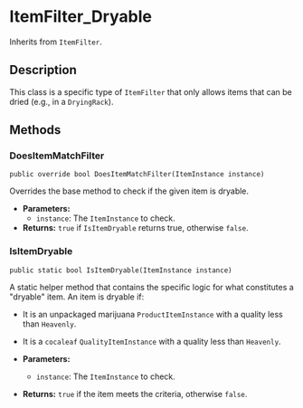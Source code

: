 # ItemFilter_Dryable

Inherits from `ItemFilter`.

## Description

This class is a specific type of `ItemFilter` that only allows items that can be dried (e.g., in a `DryingRack`).

## Methods

### DoesItemMatchFilter
`public override bool DoesItemMatchFilter(ItemInstance instance)`

Overrides the base method to check if the given item is dryable.

-   **Parameters:**
    -   `instance`: The `ItemInstance` to check.
-   **Returns:** `true` if `IsItemDryable` returns true, otherwise `false`.

### IsItemDryable
`public static bool IsItemDryable(ItemInstance instance)`

A static helper method that contains the specific logic for what constitutes a "dryable" item. An item is dryable if:
-   It is an unpackaged marijuana `ProductItemInstance` with a quality less than `Heavenly`.
-   It is a `cocaleaf` `QualityItemInstance` with a quality less than `Heavenly`.

-   **Parameters:**
    -   `instance`: The `ItemInstance` to check.
-   **Returns:** `true` if the item meets the criteria, otherwise `false`.
